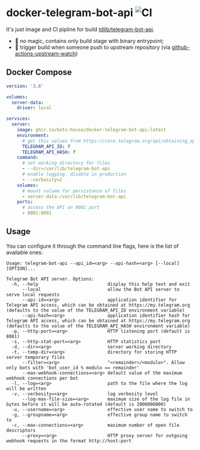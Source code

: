 # docker-telegram-bot-api ![CI](https://github.com/bots-house/docker-telegram-bot-api/workflows/CI/badge.svg)

It's just image and CI pipline for build [tdlib/telegram-bot-api](https://github.com/tdlib/telegram-bot-api). 

 - 🧙 no magic, contains only build stage with binary entrypoint; 
 - 🔄 trigger build when someone push to upstream repository (via [github-actions-upstream-watch](https://github.com/bots-house/github-actions-upstream-watch))

## Docker Compose

```yaml
version: '3.8'

volumes:
  server-data: 
    driver: local

services:
  server:
    image: ghcr.io/bots-house/docker-telegram-bot-api:latest
    environment: 
      # get this values from https://core.telegram.org/api/obtaining_api_id
      TELEGRAM_API_ID: ?
      TELEGRAM_API_HASH: ?
    command: 
      # set working directory for files 
      - --dir=/var/lib/telegram-bot-api
      # enable logging, disable in production
      - --verbosity=2
    volumes: 
      # mount volume for persistance of files
      - server-data:/var/lib/telegram-bot-api
    ports:
      # access the API on 8081 port
      - 8081:8081
```

## Usage 

You can configure it through the command line flags, here is the list of available ones:

```
Usage: telegram-bot-api --api_id=<arg> --api-hash=<arg> [--local] [OPTION]...

Telegram Bot API server. Options:
  -h, --help                          display this help text and exit
      --local                         allow the Bot API server to serve local requests
      --api-id=<arg>                  application identifier for Telegram API access, which can be obtained at https://my.telegram.org (defaults to the value of the TELEGRAM_API_ID environment variable)
      --api-hash=<arg>                application identifier hash for Telegram API access, which can be obtained at https://my.telegram.org (defaults to the value of the TELEGRAM_API_HASH environment variable)
  -p, --http-port=<arg>               HTTP listening port (default is 8081)
  -s, --http-stat-port=<arg>          HTTP statistics port
  -d, --dir=<arg>                     server working directory
  -t, --temp-dir=<arg>                directory for storing HTTP server temporary files
      --filter=<arg>                  "<remainder>/<modulo>". Allow only bots with 'bot_user_id % modulo == remainder'
      --max-webhook-connections=<arg> default value of the maximum webhook connections per bot
  -l, --log=<arg>                     path to the file where the log will be written
  -v, --verbosity=<arg>               log verbosity level
      --log-max-file-size=<arg>       maximum size of the log file in bytes before it will be auto-rotated (default is 2000000000)
  -u, --username=<arg>                effective user name to switch to
  -g, --groupname=<arg>               effective group name to switch to
  -c, --max-connections=<arg>         maximum number of open file descriptors
      --proxy=<arg>                   HTTP proxy server for outgoing webhook requests in the format http://host:port
```